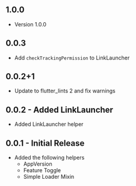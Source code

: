## 1.0.0
* Version 1.0.0

## 0.0.3
* Add `checkTrackingPermission` to LinkLauncher

## 0.0.2+1
* Update to flutter_lints 2 and fix warnings

## 0.0.2 - Added LinkLauncher
* Added LinkLauncher helper


## 0.0.1 - Initial Release
* Added the following helpers
  * AppVersion
  * Feature Toggle
  * Simple Loader Mixin

